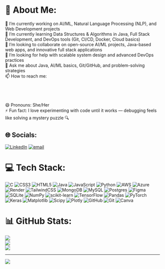 # 💫 About Me:
🔭 I’m currently working on AI/ML, Natural Language Processing (NLP), and Web Development projects<br>🌱 I’m currently learning Data Structures & Algorithms in Java, Full Stack Development, and DevOps tools (Git, CI/CD, Docker, Cloud basics)<br>👯 I’m looking to collaborate on open-source AI/ML projects, Java-based web apps, and innovative full stack applications<br>🤔 I’m looking for help with scalable system design and advanced DevOps practices<br>💬 Ask me about Java,  AI/ML basics, Git/GitHub, and problem-solving strategies<br> 📫 How to reach me:  <br><a href="www.linkedin.com/in/pravalika-pullabatla-831359249" target="_blank"><br>  <img src="https://cdn.jsdelivr.net/gh/devicons/devicon/icons/linkedin/linkedin-original.svg" width="30" height="10"/> <br></a><a href="pullabatla.pravalika@gmail.com"> <br>  <img src="https://cdn.jsdelivr.net/gh/simple-icons/simple-icons/icons/gmail.svg" width="30" height="10"/> <br></a><br>😄 Pronouns: She/Her<br>⚡ Fun fact: I love experimenting with code until it works — debugging feels like solving a mystery puzzle 🔍


## 🌐 Socials:
[![LinkedIn](https://img.shields.io/badge/LinkedIn-%230077B5.svg?logo=linkedin&logoColor=white)](https://linkedin.com/in/pravalika-pullabatla-831359249) [![email](https://img.shields.io/badge/Email-D14836?logo=gmail&logoColor=white)](mailto:pullabatla.pravalika@gmail.com) 

# 💻 Tech Stack:
![C](https://img.shields.io/badge/c-%2300599C.svg?style=for-the-badge&logo=c&logoColor=white) ![CSS3](https://img.shields.io/badge/css3-%231572B6.svg?style=for-the-badge&logo=css3&logoColor=white) ![HTML5](https://img.shields.io/badge/html5-%23E34F26.svg?style=for-the-badge&logo=html5&logoColor=white) ![Java](https://img.shields.io/badge/java-%23ED8B00.svg?style=for-the-badge&logo=openjdk&logoColor=white) ![JavaScript](https://img.shields.io/badge/javascript-%23323330.svg?style=for-the-badge&logo=javascript&logoColor=%23F7DF1E) ![Python](https://img.shields.io/badge/python-3670A0?style=for-the-badge&logo=python&logoColor=ffdd54) ![AWS](https://img.shields.io/badge/AWS-%23FF9900.svg?style=for-the-badge&logo=amazon-aws&logoColor=white) ![Azure](https://img.shields.io/badge/azure-%230072C6.svg?style=for-the-badge&logo=microsoftazure&logoColor=white) ![Render](https://img.shields.io/badge/Render-%46E3B7.svg?style=for-the-badge&logo=render&logoColor=white) ![TailwindCSS](https://img.shields.io/badge/tailwindcss-%2338B2AC.svg?style=for-the-badge&logo=tailwind-css&logoColor=white) ![MongoDB](https://img.shields.io/badge/MongoDB-%234ea94b.svg?style=for-the-badge&logo=mongodb&logoColor=white) ![MySQL](https://img.shields.io/badge/mysql-4479A1.svg?style=for-the-badge&logo=mysql&logoColor=white) ![Postgres](https://img.shields.io/badge/postgres-%23316192.svg?style=for-the-badge&logo=postgresql&logoColor=white) ![Figma](https://img.shields.io/badge/figma-%23F24E1E.svg?style=for-the-badge&logo=figma&logoColor=white) ![SQLite](https://img.shields.io/badge/sqlite-%2307405e.svg?style=for-the-badge&logo=sqlite&logoColor=white) ![NumPy](https://img.shields.io/badge/numpy-%23013243.svg?style=for-the-badge&logo=numpy&logoColor=white) ![scikit-learn](https://img.shields.io/badge/scikit--learn-%23F7931E.svg?style=for-the-badge&logo=scikit-learn&logoColor=white) ![TensorFlow](https://img.shields.io/badge/TensorFlow-%23FF6F00.svg?style=for-the-badge&logo=TensorFlow&logoColor=white) ![Pandas](https://img.shields.io/badge/pandas-%23150458.svg?style=for-the-badge&logo=pandas&logoColor=white) ![PyTorch](https://img.shields.io/badge/PyTorch-%23EE4C2C.svg?style=for-the-badge&logo=PyTorch&logoColor=white) ![Keras](https://img.shields.io/badge/Keras-%23D00000.svg?style=for-the-badge&logo=Keras&logoColor=white) ![Matplotlib](https://img.shields.io/badge/Matplotlib-%23ffffff.svg?style=for-the-badge&logo=Matplotlib&logoColor=black) ![Scipy](https://img.shields.io/badge/SciPy-%230C55A5.svg?style=for-the-badge&logo=scipy&logoColor=%white) ![Plotly](https://img.shields.io/badge/Plotly-%233F4F75.svg?style=for-the-badge&logo=plotly&logoColor=white) ![GitHub](https://img.shields.io/badge/github-%23121011.svg?style=for-the-badge&logo=github&logoColor=white) ![Git](https://img.shields.io/badge/git-%23F05033.svg?style=for-the-badge&logo=git&logoColor=white) ![Canva](https://img.shields.io/badge/Canva-%2300C4CC.svg?style=for-the-badge&logo=Canva&logoColor=white)
# 📊 GitHub Stats:
![](https://github-readme-stats.vercel.app/api?username=Pravalikapullabatla12&theme=dark&hide_border=false&include_all_commits=false&count_private=false)<br/>
![](https://nirzak-streak-stats.vercel.app/?user=Pravalikapullabatla12&theme=dark&hide_border=false)<br/>
![](https://github-readme-stats.vercel.app/api/top-langs/?username=Pravalikapullabatla12&theme=dark&hide_border=false&include_all_commits=false&count_private=false&layout=compact)

---
[![](https://visitcount.itsvg.in/api?id=Pravalikapullabatla12&icon=0&color=0)](https://visitcount.itsvg.in)

<!-- Proudly created with GPRM ( https://gprm.itsvg.in ) -->
